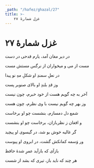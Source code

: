 ```yaml
---
_path: "/hafez/ghazal/27"
title: >-
    غزل شمارهٔ ۲۷
---
```

# غزل شمارهٔ ۲۷

<div class="b" id="bn1"><div class="m1"><p>در دیر مغان آمد، یارم قدحی در دست</p></div>
<div class="m2"><p>مست از می و میخواران از نرگس مستش مست</p></div></div>
<div class="b" id="bn2"><div class="m1"><p>در نعلِ سمندِ او شکلِ مهِ نو پیدا</p></div>
<div class="m2"><p>وز قدِ بلندِ او بالای صنوبر پست</p></div></div>
<div class="b" id="bn3"><div class="m1"><p>آخر به چه گویم هست از خود خبرم، چون نیست</p></div>
<div class="m2"><p>وز بهر چه گویم نیست با وی نظرم، چون هست</p></div></div>
<div class="b" id="bn4"><div class="m1"><p>شمع دل دمسازم، بنشست چو او برخاست</p></div>
<div class="m2"><p>و افغان ز نظربازان، برخاست چو او بنشست</p></div></div>
<div class="b" id="bn5"><div class="m1"><p>گر غالیه خوش بو شد، در گیسوی او پیچید</p></div>
<div class="m2"><p>ور وَسمه کمانکش گشت، در ابروی او پیوست</p></div></div>
<div class="b" id="bn6"><div class="m1"><p>بازآی که بازآید عمرِ شدهٔ حافظ</p></div>
<div class="m2"><p>هر چند که ناید باز، تیری که بشد از شست</p></div></div>
